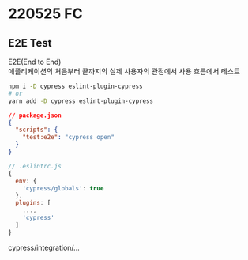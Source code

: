 # 220525 FC

## E2E Test
E2E(End to End)  
애플리케이션의 처음부터 끝까지의 실제 사용자의 관점에서 사용 흐름에서 테스트  

```sh
npm i -D cypress eslint-plugin-cypress
# or
yarn add -D cypress eslint-plugin-cypress
```

```json
// package.json
{
  "scripts": {
    "test:e2e": "cypress open"
  }
}
```

```js
// .eslintrc.js
{
  env: {
    'cypress/globals': true
  },
  plugins: [
    ...,
    'cypress'
  ]
}
```

cypress/integration/...